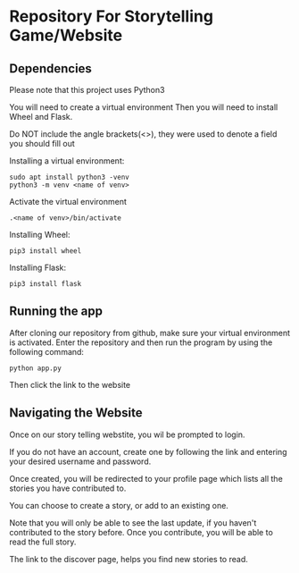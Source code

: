 # Repository For Storytelling Game/Website

## Dependencies
   Please note that this project uses Python3

   You will need to create a virtual environment
   Then you will need to install Wheel and Flask.

   Do NOT include the angle brackets(<>), they were used to denote a field you should fill out
   
   Installing a virtual environment:
   ```
   sudo apt install python3 -venv
   python3 -m venv <name of venv>
   ```

   Activate the virtual environment
   ```
   .<name of venv>/bin/activate
   ```

   Installing Wheel:
   ```
   pip3 install wheel
   ```

   Installing Flask:
   ```
   pip3 install flask
   ```

## Running the app
   After cloning our repository from github, make sure your virtual environment is activated.
   Enter the repository and then run the program by using the following command:
   ```
   python app.py
   ```
   Then click the link to the website

## Navigating the Website

   Once on our story telling webstite, you wil be prompted to login.

   If you do not have an account, create one by following the link and entering your desired username and password.

   Once created, you will be redirected to your profile page which lists all the stories you have contributed to.

   You can choose to create a story, or add to an existing one.

   Note that you will only be able to see the last update, if you haven't contributed to the story before. Once you contribute, you will be able to read the full story.

   The link to the discover page, helps you find new stories to read.
